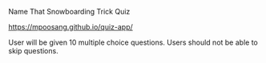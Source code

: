Name That Snowboarding Trick Quiz

https://mpoosang.github.io/quiz-app/

User will be given 10 multiple choice questions.
Users should not be able to skip questions. 